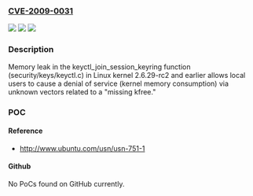 ### [CVE-2009-0031](https://cve.mitre.org/cgi-bin/cvename.cgi?name=CVE-2009-0031)
![](https://img.shields.io/static/v1?label=Product&message=n%2Fa&color=blue)
![](https://img.shields.io/static/v1?label=Version&message=%3D%20n%2Fa%20&color=brighgreen)
![](https://img.shields.io/static/v1?label=Vulnerability&message=n%2Fa&color=brighgreen)

### Description

Memory leak in the keyctl_join_session_keyring function (security/keys/keyctl.c) in Linux kernel 2.6.29-rc2 and earlier allows local users to cause a denial of service (kernel memory consumption) via unknown vectors related to a "missing kfree."

### POC

#### Reference
- http://www.ubuntu.com/usn/usn-751-1

#### Github
No PoCs found on GitHub currently.

